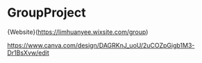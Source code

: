 # GroupProject

{Website}(https://limhuanyee.wixsite.com/group)

https://www.canva.com/design/DAGRKnJ_uoU/2uCOZpGigb1M3-Dr1BsXvw/edit
